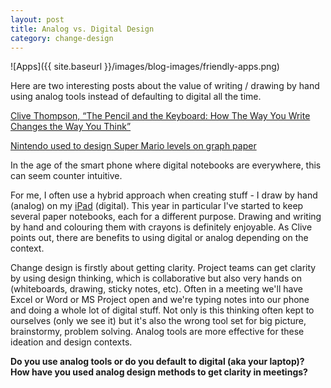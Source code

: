```yaml
---
layout: post
title: Analog vs. Digital Design
category: change-design
---
```


![Apps]({{ site.baseurl }}/images/blog-images/friendly-apps.png)

Here are two interesting posts about the value of writing / drawing by hand using analog tools instead of defaulting to digital all the time.

[Clive Thompson, “The Pencil and the Keyboard: How The Way You Write Changes the Way You Think”](http://tumblr.austinkleon.com/post/110647355141)

[Nintendo used to design Super Mario levels on graph paper](http://boingboing.net/2015/06/16/super-mario-maker-design.html)

In the age of the smart phone where digital notebooks are everywhere, this can seem counter intuitive.

For me, I often use a hybrid approach when creating stuff - I draw by hand (analog) on my [iPad](https://www.pinterest.com/blairrorani/visual-note-taking/) (digital). This year in particular I've started to keep several paper notebooks, each for a different purpose. Drawing and writing by hand and colouring them with crayons is definitely enjoyable. As Clive points out, there are benefits to using digital or analog depending on the context.

Change design is firstly about getting clarity. Project teams can get clarity by using design thinking, which is collaborative but also very hands on (whiteboards, drawing, sticky notes, etc). Often in a meeting we'll have Excel or Word or MS Project open and we're typing notes into our phone and doing a whole lot of digital stuff. Not only is this thinking often kept to ourselves (only we see it) but it's also the wrong tool set for big picture, brainstormy, problem solving. Analog tools are more effective for these ideation and design contexts.

**Do you use analog tools or do you default to digital (aka your laptop)? How have you used analog design methods to get clarity in meetings?**

